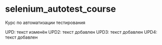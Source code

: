# selenium_autotest_course
Курс по автоматизации тестирования

UPD: текст изменён
UPD2: текст добавлен
UPD3: текст добавлен
UPD4: текст добавлен